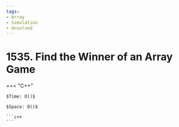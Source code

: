 ```yaml
---
tags:
- Array
- Simulation
- Unsolved
---
```



# 1535. Find the Winner of an Array Game

=== "C++"

    $Time: O()$

    $Space: O()$

    ```c++
    ```